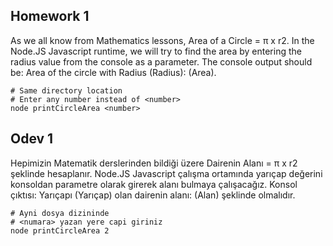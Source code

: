 ## Homework 1

As we all know from Mathematics lessons, Area of a Circle = π x r2. In the Node.JS Javascript runtime, we will try to find the area by entering the radius value from the console as a parameter. The console output should be: Area of the circle with Radius (Radius): (Area).

```shell
# Same directory location
# Enter any number instead of <number>
node printCircleArea <number>
```

## Odev 1

Hepimizin Matematik derslerinden bildiği üzere Dairenin Alanı = π x r2 şeklinde hesaplanır. Node.JS Javascript çalışma ortamında yarıçap değerini konsoldan parametre olarak girerek alanı bulmaya çalışacağız. Konsol çıktısı: Yarıçapı (Yarıçap) olan dairenin alanı: (Alan) şeklinde olmalıdır.

```shell
# Ayni dosya dizininde
# <numara> yazan yere capi giriniz
node printCircleArea 2
```
